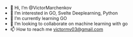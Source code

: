 - 👋 Hi, I’m @VictorMarchenkov
- 👀 I’m interested in GO, Svelte Deeplearning, Python
- 🌱 I’m currently learning GO
- 💞️ I’m looking to collaborate on machine learning with go
- 📫 How to reach me victormv03@gmail.com

<!---
VictorMarchenkov/VictorMarchenkov is a ✨ special ✨ repository because its `README.md` (this file) appears on your GitHub profile.
You can click the Preview link to take a look at your changes.
--->
